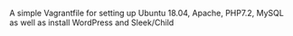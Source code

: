 A simple Vagrantfile for setting up Ubuntu 18.04, Apache, PHP7.2, MySQL as well as install WordPress and Sleek/Child
